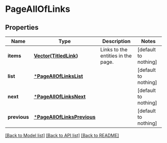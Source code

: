 # PageAllOfLinks


## Properties
Name | Type | Description | Notes
------------ | ------------- | ------------- | -------------
**items** | [**Vector{TitledLink}**](TitledLink.md) | Links to the entities in the page. | [default to nothing]
**list** | [***PageAllOfLinksList**](PageAllOfLinksList.md) |  | [default to nothing]
**next** | [***PageAllOfLinksNext**](PageAllOfLinksNext.md) |  | [default to nothing]
**previous** | [***PageAllOfLinksPrevious**](PageAllOfLinksPrevious.md) |  | [default to nothing]


[[Back to Model list]](../README.md#models) [[Back to API list]](../README.md#api-endpoints) [[Back to README]](../README.md)


